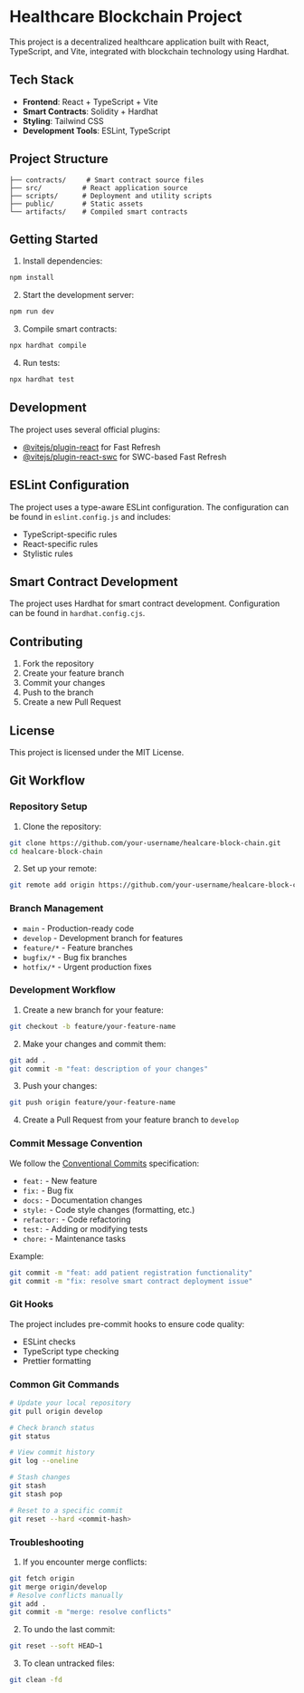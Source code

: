 # Healthcare Blockchain Project

This project is a decentralized healthcare application built with React, TypeScript, and Vite, integrated with blockchain technology using Hardhat.

## Tech Stack

- **Frontend**: React + TypeScript + Vite
- **Smart Contracts**: Solidity + Hardhat
- **Styling**: Tailwind CSS
- **Development Tools**: ESLint, TypeScript

## Project Structure

```
├── contracts/     # Smart contract source files
├── src/          # React application source
├── scripts/      # Deployment and utility scripts
├── public/       # Static assets
└── artifacts/    # Compiled smart contracts
```

## Getting Started

1. Install dependencies:
```bash
npm install
```

2. Start the development server:
```bash
npm run dev
```

3. Compile smart contracts:
```bash
npx hardhat compile
```

4. Run tests:
```bash
npx hardhat test
```

## Development

The project uses several official plugins:

- [@vitejs/plugin-react](https://github.com/vitejs/vite-plugin-react/blob/main/packages/plugin-react/README.md) for Fast Refresh
- [@vitejs/plugin-react-swc](https://github.com/vitejs/vite-plugin-react-swc) for SWC-based Fast Refresh

## ESLint Configuration

The project uses a type-aware ESLint configuration. The configuration can be found in `eslint.config.js` and includes:

- TypeScript-specific rules
- React-specific rules
- Stylistic rules

## Smart Contract Development

The project uses Hardhat for smart contract development. Configuration can be found in `hardhat.config.cjs`.

## Contributing

1. Fork the repository
2. Create your feature branch
3. Commit your changes
4. Push to the branch
5. Create a new Pull Request

## License

This project is licensed under the MIT License.

## Git Workflow

### Repository Setup

1. Clone the repository:
```bash
git clone https://github.com/your-username/healcare-block-chain.git
cd healcare-block-chain
```

2. Set up your remote:
```bash
git remote add origin https://github.com/your-username/healcare-block-chain.git
```

### Branch Management

- `main` - Production-ready code
- `develop` - Development branch for features
- `feature/*` - Feature branches
- `bugfix/*` - Bug fix branches
- `hotfix/*` - Urgent production fixes

### Development Workflow

1. Create a new branch for your feature:
```bash
git checkout -b feature/your-feature-name
```

2. Make your changes and commit them:
```bash
git add .
git commit -m "feat: description of your changes"
```

3. Push your changes:
```bash
git push origin feature/your-feature-name
```

4. Create a Pull Request from your feature branch to `develop`

### Commit Message Convention

We follow the [Conventional Commits](https://www.conventionalcommits.org/) specification:

- `feat:` - New feature
- `fix:` - Bug fix
- `docs:` - Documentation changes
- `style:` - Code style changes (formatting, etc.)
- `refactor:` - Code refactoring
- `test:` - Adding or modifying tests
- `chore:` - Maintenance tasks

Example:
```bash
git commit -m "feat: add patient registration functionality"
git commit -m "fix: resolve smart contract deployment issue"
```

### Git Hooks

The project includes pre-commit hooks to ensure code quality:
- ESLint checks
- TypeScript type checking
- Prettier formatting

### Common Git Commands

```bash
# Update your local repository
git pull origin develop

# Check branch status
git status

# View commit history
git log --oneline

# Stash changes
git stash
git stash pop

# Reset to a specific commit
git reset --hard <commit-hash>
```

### Troubleshooting

1. If you encounter merge conflicts:
```bash
git fetch origin
git merge origin/develop
# Resolve conflicts manually
git add .
git commit -m "merge: resolve conflicts"
```

2. To undo the last commit:
```bash
git reset --soft HEAD~1
```

3. To clean untracked files:
```bash
git clean -fd
```

